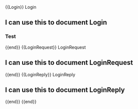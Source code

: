 {{Login}}
Login

## I can use this to document Login
### Test
{{end}}
{{LoginRequest}}
LoginRequest

## I can use this to document LoginRequest
{{end}}
{{LoginReply}}
LoginReply

## I can use this to document LoginReply
{{end}}
{{end}}